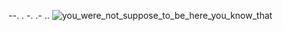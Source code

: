 --. . -. .- ..
![you_were_not_suppose_to_be_here_you_know_that](https://developer-blogs.nvidia.com/wp-content/uploads/2023/06/PNP-Generative-AI-Diffusion.gif)
